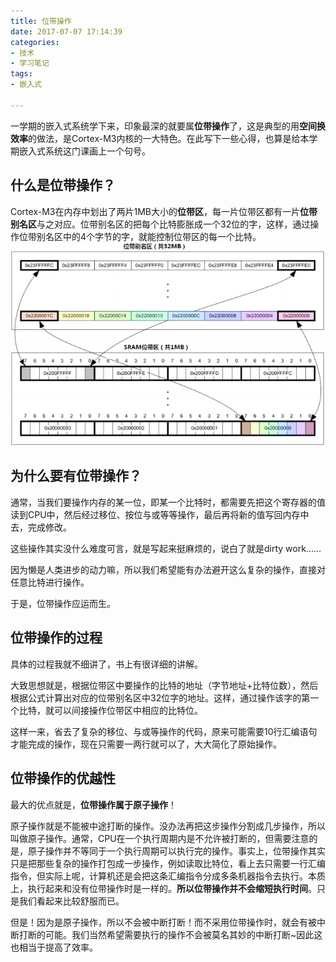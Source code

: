```yaml
---
title: 位带操作
date: 2017-07-07 17:14:39
categories: 
- 技术
- 学习笔记
tags: 
- 嵌入式

---
```

一学期的嵌入式系统学下来，印象最深的就要属**位带操作**了，这是典型的用**空间换效率**的做法，是Cortex-M3内核的一大特色。在此写下一些心得，也算是给本学期嵌入式系统这门课画上一个句号。
<!-- more -->

## 什么是位带操作？ ##
Cortex-M3在内存中划出了两片1MB大小的**位带区**，每一片位带区都有一片**位带别名区**与之对应。位带别名区的把每个比特膨胀成一个32位的字，这样，通过操作位带别名区中的4个字节的字，就能控制位带区的每一个比特。
![Alt 位带操作](https://raw.githubusercontent.com/C-Harlin/MarkDownPhotos/master/Bit%20band%20operation.png)

## 为什么要有位带操作？ ##
通常，当我们要操作内存的某一位，即某一个比特时，都需要先把这个寄存器的值读到CPU中，然后经过移位、按位与或等等操作，最后再将新的值写回内存中去，完成修改。

这些操作其实没什么难度可言，就是写起来挺麻烦的，说白了就是dirty work……

因为懒是人类进步的动力嘛，所以我们希望能有办法避开这么复杂的操作，直接对任意比特进行操作。

于是，位带操作应运而生。

## 位带操作的过程 ##
具体的过程我就不细讲了，书上有很详细的讲解。

大致思想就是，根据位带区中要操作的比特的地址（字节地址+比特位数），然后根据公式计算出对应的位带别名区中32位字的地址。这样，通过操作该字的第一个比特，就可以间接操作位带区中相应的比特位。


这样一来，省去了复杂的移位、与或等操作的代码，原来可能需要10行汇编语句才能完成的操作，现在只需要一两行就可以了，大大简化了原始操作。

## 位带操作的优越性 ##
最大的优点就是，**位带操作属于原子操作**！

原子操作就是不能被中途打断的操作。没办法再把这步操作分割成几步操作，所以叫做原子操作。通常，CPU在一个执行周期内是不允许被打断的，但需要注意的是，原子操作并不等同于一个执行周期可以执行完的操作。事实上，位带操作其实只是把那些复杂的操作打包成一步操作，例如读取比特位，看上去只需要一行汇编指令，但实际上呢，计算机还是会把这条汇编指令分成多条机器指令去执行。本质上，执行起来和没有位带操作时是一样的。**所以位带操作并不会缩短执行时间**。只是我们看起来比较舒服而已。

但是！因为是原子操作，所以不会被中断打断！而不采用位带操作时，就会有被中断打断的可能。我们当然希望需要执行的操作不会被莫名其妙的中断打断~因此这也相当于提高了效率。



